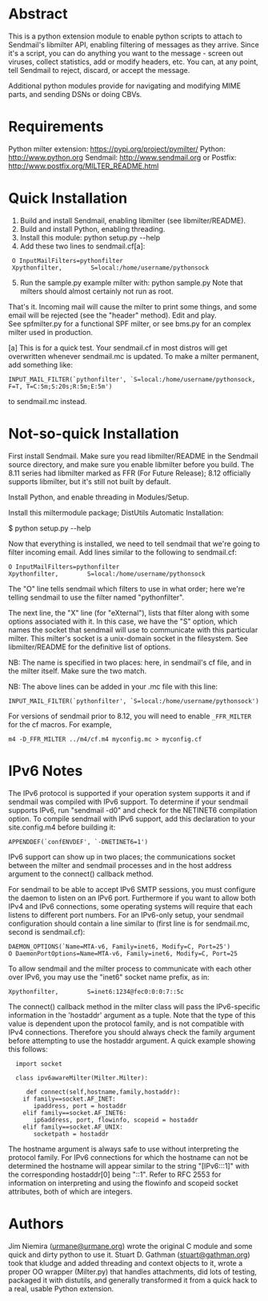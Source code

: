 # Abstract

This is a python extension module to enable python scripts to attach to
Sendmail's libmilter API, enabling filtering of messages as they arrive.
Since it's a script, you can do anything you want to the message - screen
out viruses, collect statistics, add or modify headers, etc.  You can, at
any point, tell Sendmail to reject, discard, or accept the message.

Additional python modules provide for navigating and modifying MIME parts, and
sending DSNs or doing CBVs.

# Requirements 

Python milter extension: https://pypi.org/project/pymilter/
Python: http://www.python.org
Sendmail: http://www.sendmail.org
   or
Postfix: http://www.postfix.org/MILTER_README.html

# Quick Installation

 1. Build and install Sendmail, enabling libmilter (see libmilter/README).
 2. Build and install Python, enabling threading.
 3. Install this module: python setup.py --help
 4. Add these two lines to sendmail.cf[a]:
```
 O InputMailFilters=pythonfilter
 Xpythonfilter,        S=local:/home/username/pythonsock
```
 5. Run the sample.py example milter with: python sample.py
 Note that milters should almost certainly not run as root.

That's it.  Incoming mail will cause the milter to print some things, and
some email will be rejected (see the "header" method).  Edit and play.  
See spfmilter.py for a functional SPF milter, or see bms.py for an complex
milter used in production.

[a] This is for a quick test.  Your sendmail.cf in most distros will get
overwritten whenever sendmail.mc is updated.  To make a milter permanent,
add something like:
```
INPUT_MAIL_FILTER(`pythonfilter', `S=local:/home/username/pythonsock, F=T, T=C:5m;S:20s;R:5m;E:5m')
```
to sendmail.mc instead.

# Not-so-quick Installation

First install Sendmail.  Make sure you read libmilter/README in the Sendmail
source directory, and make sure you enable libmilter before you build.  The
8.11 series had libmilter marked as FFR (For Future Release); 8.12
officially supports libmilter, but it's still not built by default.

Install Python, and enable threading in Modules/Setup.

Install this miltermodule package; DistUtils Automatic Installation:

$ python setup.py --help

Now that everything is installed, we need to tell sendmail that we're going
to filter incoming email.  Add lines similar to the following to
sendmail.cf:
```
O InputMailFilters=pythonfilter
Xpythonfilter,        S=local:/home/username/pythonsock
```
The "O" line tells sendmail which filters to use in what order; here we're
telling sendmail to use the filter named "pythonfilter".

The next line, the "X" line (for "eXternal"), lists that filter along with
some options associated with it.  In this case, we have the "S" option, which
names the socket that sendmail will use to communicate with this particular
milter.  This milter's socket is a unix-domain socket in the filesystem.
See libmilter/README for the definitive list of options.

NB: The name is specified in two places: here, in sendmail's cf file, and
in the milter itself.  Make sure the two match.

NB: The above lines can be added in your .mc file with this line:
```
INPUT_MAIL_FILTER(`pythonfilter', `S=local:/home/username/pythonsock')
```
For versions of sendmail prior to 8.12, you will need to enable
`_FFR_MILTER` for the cf macros.  For example,
```
m4 -D_FFR_MILTER ../m4/cf.m4 myconfig.mc > myconfig.cf
```
# IPv6 Notes

The IPv6 protocol is supported if your operation system supports it
and if sendmail was compiled with IPv6 support.  To determine if your
sendmail supports IPv6, run "sendmail -d0" and check for the NETINET6
compilation option.  To compile sendmail with IPv6 support, add this
declaration to your site.config.m4 before building it:
```
APPENDDEF(`confENVDEF', `-DNETINET6=1')
```
IPv6 support can show up in two places; the communications socket
between the milter and sendmail processes and in the host address
argument to the connect() callback method.

For sendmail to be able to accept IPv6 SMTP sessions, you must
configure the daemon to listen on an IPv6 port.  Furthermore if you
want to allow both IPv4 and IPv6 connections, some operating systems
will require that each listens to different port numbers.  For an
IPv6-only setup, your sendmail configuration should contain a line
similar to (first line is for sendmail.mc, second is sendmail.cf):
```
DAEMON_OPTIONS(`Name=MTA-v6, Family=inet6, Modify=C, Port=25')
O DaemonPortOptions=Name=MTA-v6, Family=inet6, Modify=C, Port=25
```
To allow sendmail and the milter process to communicate with each
other over IPv6, you may use the "inet6" socket name prefix, as in:
```
Xpythonfilter,        S=inet6:1234@fec0:0:0:7::5c
```
The connect() callback method in the milter class will pass the
IPv6-specific information in the 'hostaddr' argument as a tuple.  Note
that the type of this value is dependent upon the protocol family, and
is not compatible with IPv4 connections.  Therefore you should always
check the family argument before attempting to use the hostaddr
argument.  A quick example showing this follows:
```
  import socket
  
  class ipv6awareMilter(Milter.Milter):
     
     def connect(self,hostname,family,hostaddr):
	if family==socket.AF_INET:
	   ipaddress, port = hostaddr
	elif family==socket.AF_INET6:
	   ip6address, port, flowinfo, scopeid = hostaddr
	elif family==socket.AF_UNIX:
	   socketpath = hostaddr
```
The hostname argument is always safe to use without interpreting the
protocol family.  For IPv6 connections for which the hostname can not
be determined the hostname will appear similar to the string
"[IPv6:::1]" with the corresponding hostaddr[0] being "::1".  Refer to
RFC 2553 for information on interpreting and using the flowinfo and
scopeid socket attributes, both of which are integers.

# Authors

Jim Niemira (urmane@urmane.org) wrote the original C module and some quick
and dirty python to use it.  Stuart D. Gathman (stuart@gathman.org) took that
kludge and added threading and context objects to it, wrote a proper OO
wrapper (Milter.py) that handles attachments, did lots of testing, packaged
it with distutils, and generally transformed it from a quick hack to a
real, usable Python extension.
